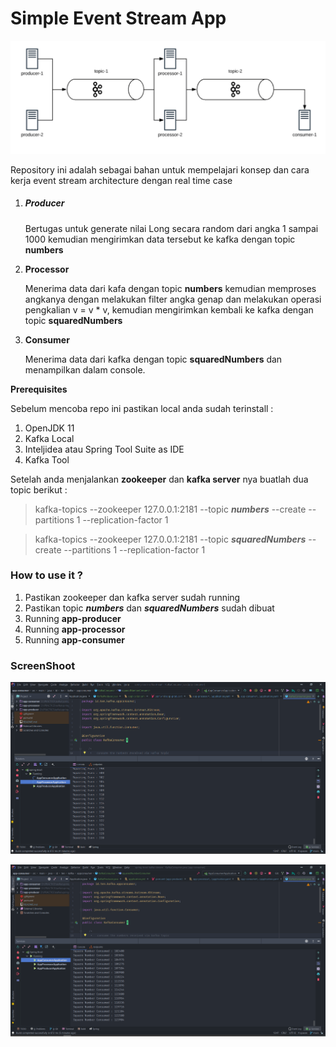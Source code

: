 # Simple Event Stream App	



![Diagram](images/diagram.png "Diagram")

Repository ini adalah sebagai bahan untuk mempelajari konsep dan cara kerja event stream architecture dengan real time case

1. ##### Producer

   Bertugas untuk generate nilai Long secara random dari angka 1 sampai 1000 kemudian mengirimkan data tersebut ke kafka dengan topic **numbers**

    

2. **Processor**

   Menerima data dari kafa dengan topic **numbers** kemudian memproses angkanya dengan melakukan filter angka genap dan melakukan operasi pengkalian v = v * v, kemudian mengirimkan kembali ke kafka dengan topic **squaredNumbers**

   

3. **Consumer**

   Menerima data dari kafka dengan topic **squaredNumbers** dan menampilkan dalam console.



**Prerequisites**

Sebelum mencoba repo ini pastikan local anda sudah terinstall :

1. OpenJDK 11
2. Kafka Local
3. Inteljidea atau Spring Tool Suite as IDE
4. Kafka Tool



Setelah anda menjalankan **zookeeper** dan **kafka server** nya buatlah dua topic berikut :

> kafka-topics --zookeeper 127.0.0.1:2181 --topic ***numbers*** --create --partitions 1 --replication-factor 1

> kafka-topics --zookeeper 127.0.0.1:2181 --topic ***squaredNumbers*** --create --partitions 1 --replication-factor 1



### **How to use it ?**

1. Pastikan zookeeper dan kafka server sudah running
2. Pastikan topic ***numbers***  dan ***squaredNumbers*** sudah dibuat
3. Running **app-producer**
4. Running **app-processor**
5. Running **app-consumer**



### **ScreenShoot**

![app-producer](images/app-processor.png "Producer")

![app-consumer](images/app-consumer.png "app-consumer")